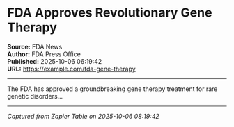 # FDA Approves Revolutionary Gene Therapy

**Source:** FDA News  
**Author:** FDA Press Office  
**Published:** 2025-10-06 06:19:42  
**URL:** https://example.com/fda-gene-therapy  

---

The FDA has approved a groundbreaking gene therapy treatment for rare genetic disorders...

---
*Captured from Zapier Table on 2025-10-06 08:19:42*
